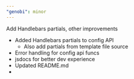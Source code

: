 ```yaml
---
"genobi": minor
---
```


Add Handlebars partials, other improvements

* Added Handlebars partials to config API
  * Also add partials from template file source
* Error handling for config api funcs
* jsdocs for better dev experience
* Updated README.md
* 